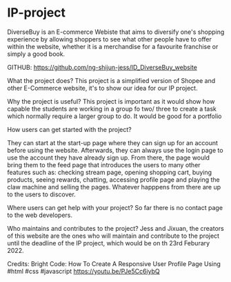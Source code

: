 # IP-project


DiverseBuy is an E-commerce Webiste that aims to diversify one's shopping experience by allowing shoppers to see what other people have to offer within the website, whether it is a merchandise for a favourite franchise or simply a good book.

GITHUB: https://github.com/ng-shijun-jess/ID_DiverseBuy_website



What the project does?
This project is a simplified version of Shopee and other E-Commerce website, it's to show our idea for our IP project.


Why the project is useful? 
This project is important as it would show how capable the students are working in a group fo two/ three to create a task which normally require a larger group to do. It would be good for a portfolio


How users can get started with the project?

They can start at the start-up page where they can sign up for an account before using the website. Afterwards, they can always use the login page to use the account they have already sign up.
From there, the page would bring them to the feed page that introduces the users to many other features such as: checking stream page, opening shopping cart, buying products, seeing rewards, chatting, accessing profile page and playing the claw machine and selling the pages. Whatever happpens from there are up to the users to discover.



Where users can get help with your project?
So far there is no contact page to the web developers.





Who maintains and contributes to the project?
Jess and Jixuan, the creators of this website are the ones who will maintain and contribute to the project until the deadline of the IP project, which would be on th 23rd Feburary 2022. 










Credits:
Bright Code: How To Create A Responsive User Profile Page Using #html #css #javascript https://youtu.be/PJe5Cc6iybQ